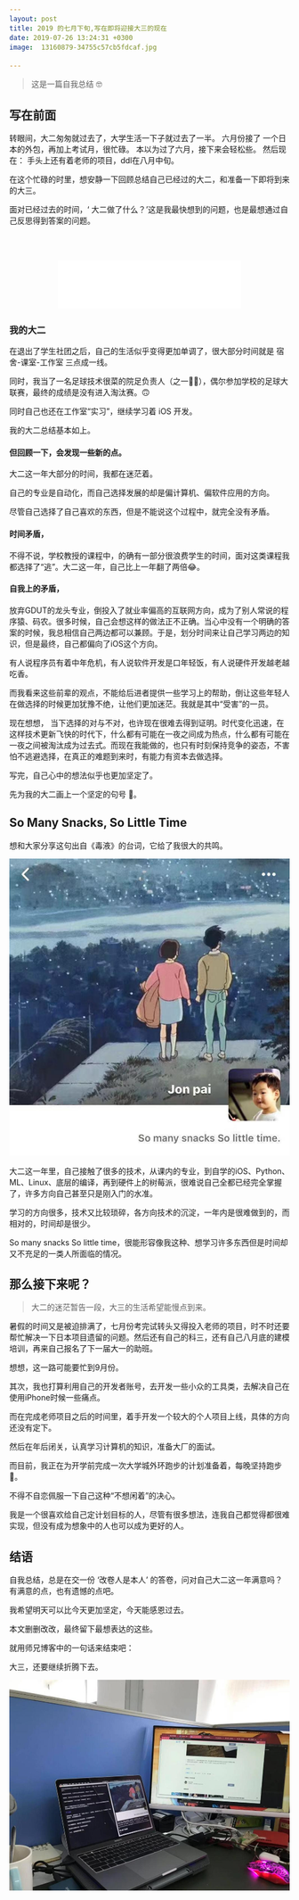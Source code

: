 ```yaml
---
layout: post
title: 2019 的七月下旬,写在即将迎接大三的现在
date: 2019-07-26 13:24:31 +0300
image:  13160879-34755c57cb5fdcaf.jpg
    
---
```



>  这是一篇自我总结 🤓


## 写在前面

转眼间，大二匆匆就过去了，大学生活一下子就过去了一半。
六月份接了 一个日本的外包，再加上考试月，很忙碌。
本以为过了六月，接下来会轻松些。
然后现在：
手头上还有着老师的项目，ddl在八月中旬。

在这个忙碌的时里，想安静一下回顾总结自己已经过的大二，和准备一下即将到来的大三。

面对已经过去的时间，‘ 大二做了什么？’这是我最快想到的问题，也是最想通过自己反思得到答案的问题。

<!--more-->
&nbsp;&nbsp;&nbsp;&nbsp;&nbsp;&nbsp;&nbsp;&nbsp;&nbsp;&nbsp;&nbsp;&nbsp;&nbsp;&nbsp;&nbsp;&nbsp;&nbsp;&nbsp;&nbsp;&nbsp;&nbsp;&nbsp;&nbsp;&nbsp;&nbsp;&nbsp;&nbsp;&nbsp;&nbsp;&nbsp;&nbsp;&nbsp;&nbsp;&nbsp;&nbsp;&nbsp;&nbsp;&nbsp;&nbsp;&nbsp;&nbsp;&nbsp;&nbsp;&nbsp;&nbsp;&nbsp;&nbsp;&nbsp;&nbsp;&nbsp;&nbsp;&nbsp;&nbsp;&nbsp;&nbsp;&nbsp;&nbsp;&nbsp;&nbsp;&nbsp;&nbsp;&nbsp;&nbsp;&nbsp;&nbsp;
&nbsp;&nbsp;&nbsp;&nbsp;&nbsp;&nbsp;&nbsp;&nbsp;&nbsp;&nbsp;&nbsp;&nbsp;&nbsp;
&nbsp;&nbsp;&nbsp;&nbsp;&nbsp;&nbsp;&nbsp;&nbsp;&nbsp;&nbsp;&nbsp;&nbsp;&nbsp;
&nbsp;&nbsp;&nbsp;&nbsp;&nbsp;&nbsp;&nbsp;&nbsp;&nbsp;&nbsp;&nbsp;&nbsp;&nbsp;
&nbsp;&nbsp;&nbsp;&nbsp;&nbsp;&nbsp;&nbsp;&nbsp;&nbsp;&nbsp;&nbsp;&nbsp;&nbsp;
&nbsp;&nbsp;&nbsp;&nbsp;&nbsp;&nbsp;&nbsp;&nbsp;&nbsp;&nbsp;&nbsp;&nbsp;&nbsp;
&nbsp;&nbsp;&nbsp;&nbsp;&nbsp;&nbsp;&nbsp;&nbsp;&nbsp;&nbsp;&nbsp;&nbsp;&nbsp;
&nbsp;&nbsp;&nbsp;&nbsp;&nbsp;&nbsp;&nbsp;&nbsp;&nbsp;&nbsp;&nbsp;&nbsp;&nbsp;
&nbsp;&nbsp;&nbsp;&nbsp;&nbsp;&nbsp;&nbsp;&nbsp;&nbsp;&nbsp;&nbsp;&nbsp;&nbsp;
&nbsp;&nbsp;&nbsp;&nbsp;&nbsp;&nbsp;&nbsp;&nbsp;&nbsp;&nbsp;&nbsp;&nbsp;&nbsp;
&nbsp;&nbsp;&nbsp;&nbsp;&nbsp;&nbsp;&nbsp;&nbsp;&nbsp;&nbsp;&nbsp;&nbsp;&nbsp;
&nbsp;&nbsp;&nbsp;&nbsp;&nbsp;&nbsp;&nbsp;&nbsp;&nbsp;&nbsp;&nbsp;&nbsp;&nbsp;
&nbsp;&nbsp;&nbsp;&nbsp;&nbsp;&nbsp;&nbsp;&nbsp;&nbsp;&nbsp;&nbsp;&nbsp;&nbsp;
&nbsp;&nbsp;&nbsp;&nbsp;&nbsp;&nbsp;&nbsp;&nbsp;&nbsp;&nbsp;&nbsp;&nbsp;&nbsp;


<!-- <center><iframe frameborder="no" border="0" marginwidth="0" marginheight="0" width=330 height=86 src="//music.163.com/outchain/player?type=2&id=557203676&auto=0&height=66"></iframe></center> -->
<center><iframe frameborder="no" border="0" marginwidth="0" marginheight="0" width=330 height=86 src="//music.163.com/song?id=1405427891&userid=49981511"></iframe></center>
<!-- http: -->


### 我的大二
在退出了学生社团之后，自己的生活似乎变得更加单调了，很大部分时间就是 宿舍-课室-工作室 三点成一线。

同时，我当了一名足球技术很菜的院足负责人（之一💁🏻），偶尔参加学校的足球大联赛，最终的成绩是没有进入淘汰赛。🙃

同时自己也还在工作室“实习”，继续学习着 iOS 开发。

我的大二总结基本如上。

#### 但回顾一下，会发现一些新的点。

大二这一年大部分的时间，我都在迷茫着。

自己的专业是自动化，而自己选择发展的却是偏计算机、偏软件应用的方向。

尽管自己选择了自己喜欢的东西，但是不能说这个过程中，就完全没有矛盾。

#### 时间矛盾，
不得不说，学校教授的课程中，的确有一部分很浪费学生的时间，面对这类课程我都选择了“逃”。大二这一年，自己比上一年翻了两倍😂。
#### 自我上的矛盾，
放弃GDUT的龙头专业，倒投入了就业率偏高的互联网方向，成为了别人常说的程序猿、码农。很多时候，自己会想这样的做法正不正确。当心中没有一个明确的答案的时候，我总相信自己两边都可以兼顾。于是，划分时间来让自己学习两边的知识，但是最终，自己都偏向了iOS这个方向。

有人说程序员有着中年危机，有人说软件开发是口年轻饭，有人说硬件开发越老越吃香。

而我看来这些前辈的观点，不能给后进者提供一些学习上的帮助，倒让这些年轻人在做选择的时候更加犹豫不绝，让他们更加迷茫。我就是其中“受害”的一员。

现在想想， 
当下选择的对与不对，也许现在很难去得到证明。时代变化迅速，在这样技术更新飞快的时代下，什么都有可能在一夜之间成为热点，什么都有可能在一夜之间被淘汰成为过去式。而现在我能做的，也只有时刻保持竞争的姿态，不害怕不逃避选择，在真正的难题到来时，有能力有资本去做选择。

写完，自己心中的想法似乎也更加坚定了。

先为我的大二画上一个坚定的句号    🤪。

## So Many Snacks, So Little Time
想和大家分享这句出自《毒液》的台词，它给了我很大的共鸣。


![my wechat page](/images/03_post/13160879-5d2527d1f208ccb2.jpg)

大二这一年里，自己接触了很多的技术，从课内的专业，到自学的iOS、Python、ML、Linux、底层的编译，再到硬件上的树莓派，很难说自己全都已经完全掌握了，许多方向自己甚至只是刚入门的水准。

学习的方向很多，技术又比较琐碎，各方向技术的沉淀，一年内是很难做到的，而相对的，时间却是很少。

So many snacks So little time，很能形容像我这种、想学习许多东西但是时间却又不充足的一类人所面临的情况。

## 那么接下来呢？
> 大二的迷茫暂告一段，大三的生活希望能慢点到来。

暑假的时间又是被迫排满了，七月份考完试转头又得投入老师的项目，时不时还要帮忙解决一下日本项目遗留的问题。然后还有自己的科三，还有自己八月底的建模培训，再来自己报名了下一届大一的助班。

想想，这一路可能要忙到9月份。

其次，我也打算利用自己的开发者账号，去开发一些小众的工具类，去解决自己在使用iPhone时候一些痛点。

而在完成老师项目之后的时间里，着手开发一个较大的个人项目上线，具体的方向还没有定下。

然后在年后闭关，认真学习计算机的知识，准备大厂的面试。

而目前，我正在为开学前完成一次大学城外环跑步的计划准备着，每晚坚持跑步🏃。

不得不自恋佩服一下自己这种“不想闲着”的决心。


我是一个很喜欢给自己定计划目标的人，尽管有很多想法，连我自己都觉得都很难实现，但没有成为想象中的人也可以成为更好的人。

## 结语

自我总结，总是在交一份 ‘改卷人是本人’ 的答卷，问对自己大二这一年满意吗？有满意的点，也有遗憾的点吧。

我希望明天可以比今天更加坚定，今天能感恩过去。

本文删删改改，最终留下最想表达的这些。

就用师兄博客中的一句话来结束吧：

大三，还要继续折腾下去。

![这是我的桌面](/images/03_post/13160879-6c5515ac7a4be27a.jpg)


